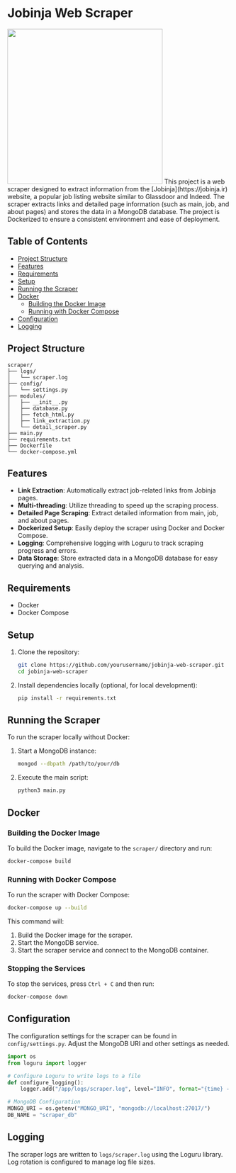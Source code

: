 # Jobinja Web Scraper
<img src="https://iranhrmedia.com/wp-content/uploads/2023/01/jobinja.png" width=350>
This project is a web scraper designed to extract information from the [Jobinja](https://jobinja.ir) website, a popular job listing website similar to Glassdoor and Indeed. The scraper extracts links and detailed page information (such as main, job, and about pages) and stores the data in a MongoDB database. The project is Dockerized to ensure a consistent environment and ease of deployment.

## Table of Contents

- [Project Structure](#project-structure)
- [Features](#features)
- [Requirements](#requirements)
- [Setup](#setup)
- [Running the Scraper](#running-the-scraper)
- [Docker](#docker)
  - [Building the Docker Image](#building-the-docker-image)
  - [Running with Docker Compose](#running-with-docker-compose)
- [Configuration](#configuration)
- [Logging](#logging)

## Project Structure

```
scraper/
├── logs/
│   └── scraper.log
├── config/
│   └── settings.py
├── modules/
│   ├── __init__.py
│   ├── database.py
│   ├── fetch_html.py
│   ├── link_extraction.py
│   └── detail_scraper.py
├── main.py
├── requirements.txt
├── Dockerfile
└── docker-compose.yml
```

## Features

- **Link Extraction**: Automatically extract job-related links from Jobinja pages.
- **Multi-threading**: Utilize threading to speed up the scraping process.
- **Detailed Page Scraping**: Extract detailed information from main, job, and about pages.
- **Dockerized Setup**: Easily deploy the scraper using Docker and Docker Compose.
- **Logging**: Comprehensive logging with Loguru to track scraping progress and errors.
- **Data Storage**: Store extracted data in a MongoDB database for easy querying and analysis.

## Requirements

- Docker
- Docker Compose

## Setup

1. Clone the repository:
   ```sh
   git clone https://github.com/yourusername/jobinja-web-scraper.git
   cd jobinja-web-scraper
   ```

2. Install dependencies locally (optional, for local development):
   ```sh
   pip install -r requirements.txt
   ```

## Running the Scraper

To run the scraper locally without Docker:

1. Start a MongoDB instance:
   ```sh
   mongod --dbpath /path/to/your/db
   ```

2. Execute the main script:
   ```sh
   python3 main.py
   ```

## Docker

### Building the Docker Image

To build the Docker image, navigate to the `scraper/` directory and run:
```sh
docker-compose build
```

### Running with Docker Compose

To run the scraper with Docker Compose:
```sh
docker-compose up --build
```

This command will:
1. Build the Docker image for the scraper.
2. Start the MongoDB service.
3. Start the scraper service and connect to the MongoDB container.

### Stopping the Services

To stop the services, press `Ctrl + C` and then run:
```sh
docker-compose down
```

## Configuration

The configuration settings for the scraper can be found in `config/settings.py`. Adjust the MongoDB URI and other settings as needed.

```python
import os
from loguru import logger

# Configure Loguru to write logs to a file
def configure_logging():
    logger.add("/app/logs/scraper.log", level="INFO", format="{time} - {level} - {message}")

# MongoDB Configuration
MONGO_URI = os.getenv("MONGO_URI", "mongodb://localhost:27017/")
DB_NAME = "scraper_db"
```

## Logging

The scraper logs are written to `logs/scraper.log` using the Loguru library. Log rotation is configured to manage log file sizes.

